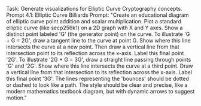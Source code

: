 Task: Generate visualizations for Elliptic Curve Cryptography concepts.
Prompt 4.1: Elliptic Curve Billiards
Prompt: "Create an educational diagram of elliptic curve point addition and scalar multiplication. Plot a standard elliptic curve (like secp256k1) on a 2D graph with X and Y axes.
Show a distinct point labeled 'G' (the generator point) on the curve.
To illustrate 'G + G = 2G', draw a tangent line to the curve at point G. Show where this line intersects the curve at a new point. Then draw a vertical line from that intersection point to its reflection across the x-axis. Label this final point '2G'.
To illustrate '2G + G = 3G', draw a straight line passing through points 'G' and '2G'. Show where this line intersects the curve at a third point. Draw a vertical line from that intersection to its reflection across the x-axis. Label this final point '3G'.
The lines representing the 'bounces' should be dotted or dashed to look like a path. The style should be clear and precise, like a modern mathematics textbook diagram, but with dynamic arrows to suggest motion."
